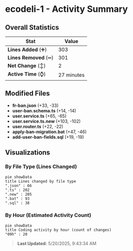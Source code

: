 # ecodeli-1 - Activity Summary 

## Overall Statistics

| Stat                   | Value                                                             |
| ---------------------- | ----------------------------------------------------------------- |
| **Lines Added** (➕)   | 303                                          |
| **Lines Removed** (➖) | 301                                        |
| **Net Change** (↕)    | 2                |
| **Active Time** (⌚)   | 27 minutes |


## Modified Files
- **fr-ban.json** (+33, -33)
- **user-ban.schema.ts** (+14, -14)
- **user.service.ts** (+65, -65)
- **user.service.ts.new** (+103, -102)
- **user.router.ts** (+22, -22)
- **apply-ban-migration.bat** (+47, -46)
- **add-user-ban-fields.sql** (+19, -19)

## Visualizations

### By File Type (Lines Changed)

```mermaid
pie showData
title Lines changed by file type
".json" : 66
".ts" : 202
".new" : 205
".bat" : 93
".sql" : 38
```

### By Hour (Estimated Activity Count)

```mermaid
pie showData
title Coding activity by hour (count of changes)
"09h" : 20
```


> **Last Updated:** 5/20/2025, 9:43:34 AM